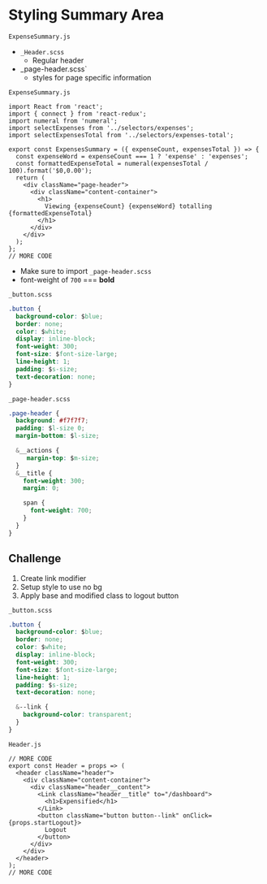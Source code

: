 # Styling Summary Area
`ExpenseSummary.js`

* `_Header.scss`
    - Regular header
* _page-header.scss`
    - styles for page specific information

`ExpenseSummary.js`

```
import React from 'react';
import { connect } from 'react-redux';
import numeral from 'numeral';
import selectExpenses from '../selectors/expenses';
import selectExpensesTotal from '../selectors/expenses-total';

export const ExpensesSummary = ({ expenseCount, expensesTotal }) => {
  const expenseWord = expenseCount === 1 ? 'expense' : 'expenses';
  const formattedExpenseTotal = numeral(expensesTotal / 100).format('$0,0.00');
  return (
    <div className="page-header">
      <div className="content-container">
        <h1>
          Viewing {expenseCount} {expenseWord} totalling {formattedExpenseTotal}
        </h1>
      </div>
    </div>
  );
};
// MORE CODE
```

* Make sure to import `_page-header.scss`
* font-weight of `700` === **bold**

`_button.scss`

```css
.button {
  background-color: $blue;
  border: none;
  color: $white;
  display: inline-block;
  font-weight: 300;
  font-size: $font-size-large;
  line-height: 1;
  padding: $s-size;
  text-decoration: none;
}
```

`_page-header.scss`

```css
.page-header {
  background: #f7f7f7;
  padding: $l-size 0;
  margin-bottom: $l-size; 

  &__actions {
     margin-top: $m-size;
  }
  &__title {
    font-weight: 300;
    margin: 0;

    span {
      font-weight: 700;
    }
  }
}
```

## Challenge
1. Create link modifier
2. Setup style to use no bg
3. Apply base and modified class to logout button

`_button.scss`

```css
.button {
  background-color: $blue;
  border: none;
  color: $white;
  display: inline-block;
  font-weight: 300;
  font-size: $font-size-large;
  line-height: 1;
  padding: $s-size;
  text-decoration: none;

  &--link {
    background-color: transparent;
  }
}
```

`Header.js`

```
// MORE CODE
export const Header = props => (
  <header className="header">
    <div className="content-container">
      <div className="header__content">
        <Link className="header__title" to="/dashboard">
          <h1>Expensified</h1>
        </Link>
        <button className="button button--link" onClick={props.startLogout}>
          Logout
        </button>
      </div>
    </div>
  </header>
);
// MORE CODE
```


